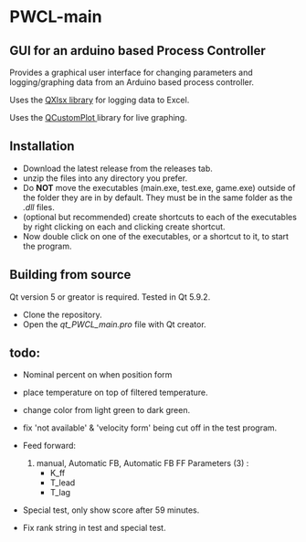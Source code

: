 # PWCL-main

## GUI for an arduino based Process Controller

Provides a graphical user interface for changing parameters and logging/graphing data from an Arduino based process controller. 

Uses the [QXlsx library](https://github.com/j2doll/QXlsx) for logging data to Excel. 

Uses the [ QCustomPlot ](http://www.qcustomplot.com/) library for live graphing. 



## Installation
  * Download the latest release from the releases tab. 
  * unzip the files into any directory you prefer. 
  * Do **NOT** move the executables (main.exe, test.exe, game.exe) outside of the folder they are in by default. They must be in the same folder as the *.dll* files.  
  * (optional but recommended) create shortcuts to each of the executables by right clicking on each and clicking create shortcut.
  * Now double click on one of the executables, or a shortcut to it, to start the program. 

## Building from source 

   Qt version 5 or greator is required. Tested in Qt 5.9.2.

  * Clone the repository. 
  * Open the *qt_PWCL_main.pro* file with Qt creator. 


## todo:
* Nominal percent on when position form 
* place temperature on top of filtered temperature.
* change color from light green to dark green.
* fix 'not available' & 'velocity form' being cut off in the test program.
* Feed forward: 
	1) manual, Automatic FB, Automatic FB FF
	Parameters (3) :
 		- K_ff
 		- T_lead
 		- T_lag

* Special test, only show score after 59 minutes. 
* Fix rank string in test and special test. 
